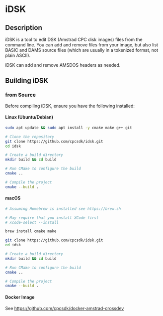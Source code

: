 # iDSK

## Description
iDSK is a tool to edit DSK (Amstrad CPC disk images) files from the command
line. You can add and remove files from your image, but also list BASIC and
DAMS source files (which are usually in a tokenized format, not plain ASCII).

iDSK can add and remove AMSDOS headers as needed.

## **Building iDSK**

### **from Source**
Before compiling iDSK, ensure you have the following installed:

#### **Linux (Ubuntu/Debian)**
```bash
sudo apt update && sudo apt install -y cmake make g++ git

# Clone the repository
git clone https://github.com/cpcsdk/idsk.git
cd idsk

# Create a build directory
mkdir build && cd build

# Run CMake to configure the build
cmake ..

# Compile the project
cmake --build .
```

#### **macOS**
```bash
# Assuming Homebrew is installed see https://brew.sh

# May require that you install XCode first
# xcode-select --install

brew install cmake make 

git clone https://github.com/cpcsdk/idsk.git
cd idsk

# Create a build directory
mkdir build && cd build

# Run CMake to configure the build
cmake ..

# Compile the project
cmake --build .
```

#### **Docker Image**

See https://github.com/cpcsdk/docker-amstrad-crossdev